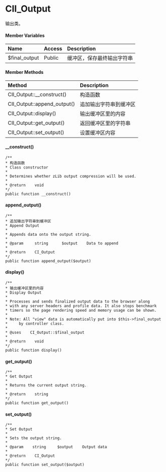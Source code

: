 # CII\_Output

输出类。

#### Member Variables

| Name | Access | Description |
| :--- | :--- | :--- |
| $final\_output | Public | 缓冲区，保存最终输出字符串 |

#### Member Methods

| Method | Description |
| :--- | :--- |
| CII\_Output::\_\_construct\(\) | 构造函数 |
| CII\_Output::append\_output\(\) | 追加输出字符串到缓冲区 |
| CII\_Output::display\(\) | 输出缓冲区里的内容 |
| CII\_Output::get\_output\(\) | 返回缓冲区里的字符串 |
| CII\_Output::set\_output\(\) | 设置缓冲区内容 |

#### \_\_construct\(\)

```
/**
* 构造函数
* Class constructor
*
* Determines whether zLib output compression will be used.
*
* @return    void
*/
public function __construct()
```

#### append\_output\(\)

```
/**
* 追加输出字符串到缓冲区
* Append Output
*
* Appends data onto the output string.
*
* @param     string      $output    Data to append
*
* @return    CI_Output
*/
public function append_output($output)
```

#### display\(\)

```
/**
* 输出缓冲区里的内容
* Display Output
*
* Processes and sends finalized output data to the browser along
* with any server headers and profile data. It also stops benchmark
* timers so the page rendering speed and memory usage can be shown.
*
* Note: All "view" data is automatically put into $this->final_output
*     by controller class.
*
* @uses    CI_Output::$final_output
* 
* @return    void
*/
public function display()
```

#### get\_output\(\)

```
/**
* Get Output
*
* Returns the current output string.
*
* @return    string
*/
public function get_output()
```

#### set\_output\(\)

```
/**
* Set Output
*
* Sets the output string.
*
* @param    string     $output    Output data
*
* @return    CI_Output
*/
public function set_output($output)
```




